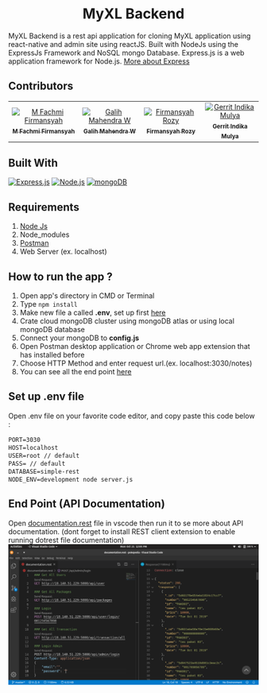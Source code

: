 <h1 align="center"><b>MyXL Backend</b></h1>

<p></p>

MyXL Backend is a rest api application for cloning MyXL application using react-native and admin site using reactJS. Built with NodeJs using the ExpressJs Framework and NoSQL mongo Database.
Express.js is a web application framework for Node.js. [More about Express](https://en.wikipedia.org/wiki/Express.js)

## Contributors
<p align="center">
<table border="0">
  <tr>
    <td align="center">
      <a href="https://github.com/firmansyahfachmi">
        <img width="200" src="https://avatars1.githubusercontent.com/firmansyahfachmi" alt="M Fachmi Firmansyah"><br/>
          <sub><b>M Fachmi Firmansyah</b></sub>
      </a>
    </td>
    <td align="center">
      <a href="https://github.com/mahendragalih26">
        <img width="200" src="https://avatars1.githubusercontent.com/mahendragalih26" alt="Galih Mahendra W"><br/>
          <sub><b>Galih Mahendra W</b></sub>
      </a>
    </td>
    <td align="center">
      <a href="https://github.com/rozy97">
        <img width="200" src="https://avatars1.githubusercontent.com/rozy97" alt="Firmansyah Rozy"><br/>
          <sub><b>Firmansyah Rozy</b></sub>
      </a>
    </td>
    <td align="center">
      <a href="https://github.com/Gimindika">
        <img width="200" src="https://avatars1.githubusercontent.com/Gimindika" alt="Gerrit Indika Mulya"><br/>
          <sub><b>Gerrit Indika Mulya</b></sub>
      </a>
    </td>
  </tr>
</table>
</p>


## Built With
[![Express.js](https://img.shields.io/badge/Express.js-4.x-orange.svg?style=rounded-square)](https://expressjs.com/en/starter/installing.html)
[![Node.js](https://img.shields.io/badge/Node.js-v.10.16-green.svg?style=rounded-square)](https://nodejs.org/)
[![mongoDB](https://img.shields.io/badge/mongoDB-4.2-lightgreen)](https://mongodb.com)

## Requirements
1. <a href="https://nodejs.org/en/download/">Node Js</a>
2. Node_modules
3. <a href="https://www.getpostman.com/">Postman</a>
4. Web Server (ex. localhost)

## How to run the app ?
1. Open app's directory in CMD or Terminal
2. Type `npm install`
3. Make new file a called **.env**, set up first [here](#set-up-env-file)
4. Crate cloud mongoDB cluster using mongoDB atlas or using local mongoDB database
5. Connect your mongoDB to **config.js**
6. Open Postman desktop application or Chrome web app extension that has installed before
7. Choose HTTP Method and enter request url.(ex. localhost:3030/notes)
8. You can see all the end point [here](#end-point)

## Set up .env file
Open .env file on your favorite code editor, and copy paste this code below :
```
PORT=3030
HOST=localhost
USER=root // default
PASS= // default
DATABASE=simple-rest
NODE_ENV=development node server.js
```

## End Point (API Documentation)
Open [documentation.rest]() file in vscode then run it to se more about API documentation. (dont forget to install REST client extension to enable running dotrest file documentation)
<img src="https://raw.githubusercontent.com/rozy97/pic/master/api-documentation.png">
